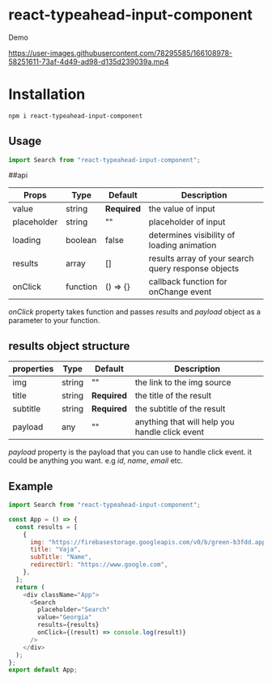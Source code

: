 # react-typeahead-input-component

Demo

https://user-images.githubusercontent.com/78295585/166108978-58251611-73af-4d49-ad98-d135d239039a.mp4

# Installation

```bash
npm i react-typeahead-input-component
```

## Usage

```javascript
import Search from "react-typeahead-input-component";
```

##api

| Props       | Type     | Default      | Description                                         |
| ----------- | -------- | ------------ | --------------------------------------------------- |
| value       | string   | **Required** | the value of input                                  |
| placeholder | string   | ""           | placeholder of input                                |
| loading     | boolean  | false        | determines visibility of loading animation          |
| results     | array    | []           | results array of your search query response objects |
| onClick     | function | () => {}     | callback function for onChange event                |

_onClick_ property takes function and passes _results_ and _payload_ object as a parameter to your function.

## results object structure

| properties | Type   | Default      | Description                                    |
| ---------- | ------ | ------------ | ---------------------------------------------- |
| img        | string | ""           | the link to the img source                     |
| title      | string | **Required** | the title of the result                        |
| subtitle   | string | **Required** | the subtitle of the result                     |
| payload    | any    | ""           | anything that will help you handle click event |

_payload_ property is the payload that you can use to handle click event. it could be anything you want. e.g _id_, _name_, _email_ etc.

## Example

```javascript
import Search from "react-typeahead-input-component";

const App = () => {
  const results = [
    {
      img: "https://firebasestorage.googleapis.com/v0/b/green-b3fdd.appspot.com/o/images%2FVAJA.JPG?alt=media&token=9bc9d965-164c-4b82-a6a3-9f735f419d2b",
      title: "Vaja",
      subTitle: "Name",
      redirectUrl: "https://www.google.com",
    },
  ];
  return (
    <div className="App">
      <Search
        placeholder="Search"
        value="Georgia"
        results={results}
        onClick={(result) => console.log(result)}
      />
    </div>
  );
};
export default App;
```
